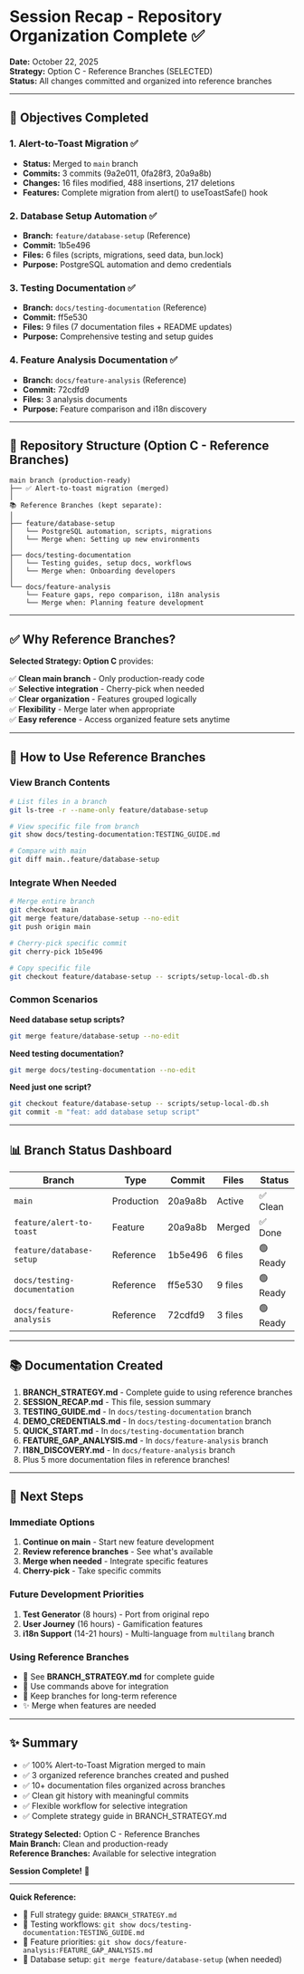 # Session Recap - Repository Organization Complete ✅

**Date:** October 22, 2025  
**Strategy:** Option C - Reference Branches (SELECTED)  
**Status:** All changes committed and organized into reference branches

---

## 🎯 Objectives Completed

### 1. Alert-to-Toast Migration ✅
- **Status:** Merged to `main` branch
- **Commits:** 3 commits (9a2e011, 0fa28f3, 20a9a8b)
- **Changes:** 16 files modified, 488 insertions, 217 deletions
- **Features:** Complete migration from alert() to useToastSafe() hook

### 2. Database Setup Automation ✅
- **Branch:** `feature/database-setup` (Reference)
- **Commit:** 1b5e496
- **Files:** 6 files (scripts, migrations, seed data, bun.lock)
- **Purpose:** PostgreSQL automation and demo credentials

### 3. Testing Documentation ✅
- **Branch:** `docs/testing-documentation` (Reference)
- **Commit:** ff5e530
- **Files:** 9 files (7 documentation files + README updates)
- **Purpose:** Comprehensive testing and setup guides

### 4. Feature Analysis Documentation ✅
- **Branch:** `docs/feature-analysis` (Reference)
- **Commit:** 72cdfd9
- **Files:** 3 analysis documents
- **Purpose:** Feature comparison and i18n discovery

---

## 🌳 Repository Structure (Option C - Reference Branches)

```
main branch (production-ready)
├── ✅ Alert-to-toast migration (merged)
│
📚 Reference Branches (kept separate):
│
├── feature/database-setup
│   └── PostgreSQL automation, scripts, migrations
│   └── Merge when: Setting up new environments
│
├── docs/testing-documentation
│   └── Testing guides, setup docs, workflows
│   └── Merge when: Onboarding developers
│
└── docs/feature-analysis
    └── Feature gaps, repo comparison, i18n analysis
    └── Merge when: Planning feature development
```

---

## ✅ Why Reference Branches?

**Selected Strategy: Option C** provides:

✅ **Clean main branch** - Only production-ready code  
✅ **Selective integration** - Cherry-pick when needed  
✅ **Clear organization** - Features grouped logically  
✅ **Flexibility** - Merge later when appropriate  
✅ **Easy reference** - Access organized feature sets anytime

---

## 🔧 How to Use Reference Branches

### View Branch Contents
```bash
# List files in a branch
git ls-tree -r --name-only feature/database-setup

# View specific file from branch
git show docs/testing-documentation:TESTING_GUIDE.md

# Compare with main
git diff main..feature/database-setup
```

### Integrate When Needed
```bash
# Merge entire branch
git checkout main
git merge feature/database-setup --no-edit
git push origin main

# Cherry-pick specific commit
git cherry-pick 1b5e496

# Copy specific file
git checkout feature/database-setup -- scripts/setup-local-db.sh
```

### Common Scenarios

**Need database setup scripts?**
```bash
git merge feature/database-setup --no-edit
```

**Need testing documentation?**
```bash
git merge docs/testing-documentation --no-edit
```

**Need just one script?**
```bash
git checkout feature/database-setup -- scripts/setup-local-db.sh
git commit -m "feat: add database setup script"
```

---

## 📊 Branch Status Dashboard

| Branch | Type | Commit | Files | Status |
|--------|------|--------|-------|--------|
| `main` | Production | 20a9a8b | Active | ✅ Clean |
| `feature/alert-to-toast` | Feature | 20a9a8b | Merged | ✅ Done |
| `feature/database-setup` | Reference | 1b5e496 | 6 files | 🟢 Ready |
| `docs/testing-documentation` | Reference | ff5e530 | 9 files | 🟢 Ready |
| `docs/feature-analysis` | Reference | 72cdfd9 | 3 files | 🟢 Ready |

---

## 📚 Documentation Created

1. **BRANCH_STRATEGY.md** - Complete guide to using reference branches
2. **SESSION_RECAP.md** - This file, session summary
3. **TESTING_GUIDE.md** - In `docs/testing-documentation` branch
4. **DEMO_CREDENTIALS.md** - In `docs/testing-documentation` branch
5. **QUICK_START.md** - In `docs/testing-documentation` branch
6. **FEATURE_GAP_ANALYSIS.md** - In `docs/feature-analysis` branch
7. **I18N_DISCOVERY.md** - In `docs/feature-analysis` branch
8. Plus 5 more documentation files in reference branches!

---

## 🚀 Next Steps

### Immediate Options
1. **Continue on main** - Start new feature development
2. **Review reference branches** - See what's available
3. **Merge when needed** - Integrate specific features
4. **Cherry-pick** - Take specific commits

### Future Development Priorities
1. **Test Generator** (8 hours) - Port from original repo
2. **User Journey** (16 hours) - Gamification features
3. **i18n Support** (14-21 hours) - Multi-language from `multilang` branch

### Using Reference Branches
- 📖 See **BRANCH_STRATEGY.md** for complete guide
- 🔧 Use commands above for integration
- 🌿 Keep branches for long-term reference
- ✨ Merge when features are needed

---

## ✨ Summary

- ✅ 100% Alert-to-Toast Migration merged to main
- ✅ 3 organized reference branches created and pushed
- ✅ 10+ documentation files organized across branches
- ✅ Clean git history with meaningful commits
- ✅ Flexible workflow for selective integration
- ✅ Complete strategy guide in BRANCH_STRATEGY.md

**Strategy Selected:** Option C - Reference Branches  
**Main Branch:** Clean and production-ready  
**Reference Branches:** Available for selective integration

**Session Complete!** 🎊

---

**Quick Reference:**
- 📖 Full strategy guide: `BRANCH_STRATEGY.md`
- 🧪 Testing workflows: `git show docs/testing-documentation:TESTING_GUIDE.md`
- 🎯 Feature priorities: `git show docs/feature-analysis:FEATURE_GAP_ANALYSIS.md`
- 🔧 Database setup: `git merge feature/database-setup` (when needed)
